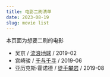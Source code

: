 ```yaml
---
title: 电影二刷清单
date: 2023-08-19
slug: movie list
---
```


本页面为想要二刷的电影

- 吴京 / [流浪地球](https://movie.douban.com/subject/26266893/) / 2019-02
- 宫崎骏 / [千与千寻](https://movie.douban.com/subject/1291561/) / 2019-06
- 亚历克斯·霍诺德 / [徒手攀岩](https://movie.douban.com/subject/30167509/) / 2019-08

